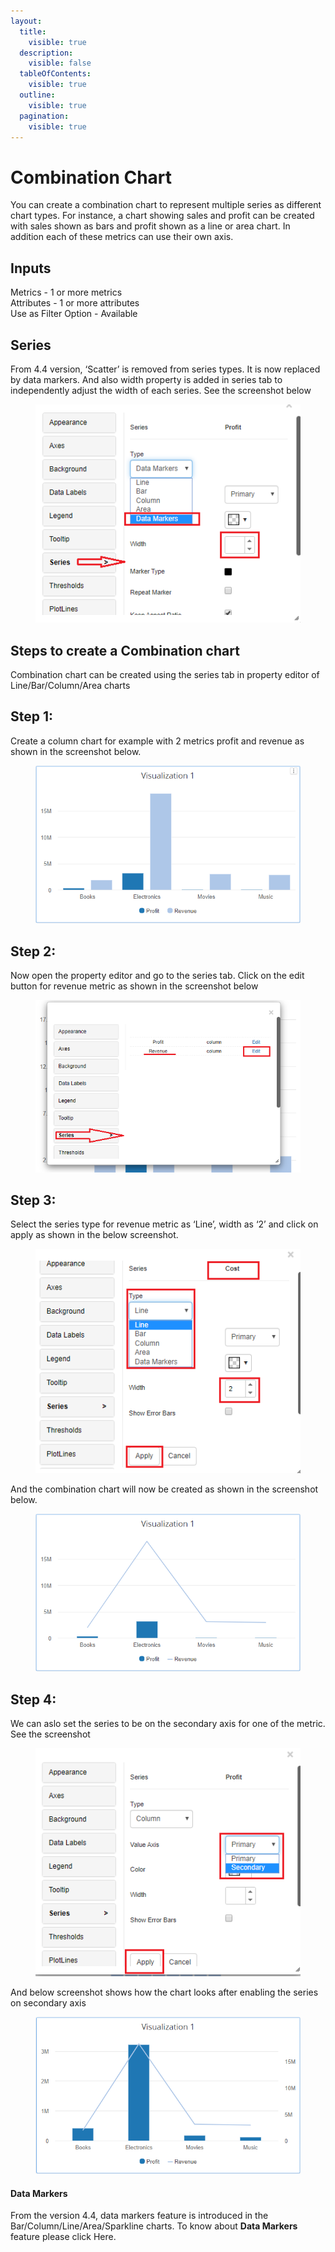 ```yaml
---
layout:
  title:
    visible: true
  description:
    visible: false
  tableOfContents:
    visible: true
  outline:
    visible: true
  pagination:
    visible: true
---
```


# Combination Chart

You can create a combination chart to represent multiple series as different chart types. For instance, a chart showing sales and profit can be created with sales shown as bars and profit shown as a line or area chart. In addition each of these metrics can use their own axis.

## Inputs <a href="#inputs" id="inputs"></a>

Metrics - 1 or more metrics\
Attributes - 1 or more attributes\
Use as Filter Option - Available

## Series <a href="#series" id="series"></a>

From 4.4 version, ‘Scatter’ is removed from series types. It is now replaced by data markers. And also width property is added in series tab to independently adjust the width of each series. See the screenshot below

<figure><img src="../.gitbook/assets/CC (1) (1).png" alt=""><figcaption></figcaption></figure>

## Steps to create a Combination chart <a href="#steps-to-create-a-combination-chart" id="steps-to-create-a-combination-chart"></a>

Combination chart can be created using the series tab in property editor of Line/Bar/Column/Area charts

## **Step 1:**

Create a column chart for example with 2 metrics profit and revenue as shown in the screenshot below.

<figure><img src="../.gitbook/assets/Comb_chart_1.png" alt=""><figcaption></figcaption></figure>

## **Step 2:**

Now open the property editor and go to the series tab. Click on the edit button for revenue metric as shown in the screenshot below

<figure><img src="../.gitbook/assets/Comb_chart_2 (1).png" alt=""><figcaption></figcaption></figure>

## **Step 3:**

Select the series type for revenue metric as ‘Line’, width as ‘2’ and click on apply as shown in the below screenshot.

<figure><img src="../.gitbook/assets/CC1 (1).png" alt=""><figcaption></figcaption></figure>

And the combination chart will now be created as shown in the screenshot below.

<figure><img src="../.gitbook/assets/Comb_chart_4 (1).png" alt=""><figcaption></figcaption></figure>

## **Step 4:**

We can aslo set the series to be on the secondary axis for one of the metric. See the screenshot

<figure><img src="../.gitbook/assets/CC2 (1).png" alt=""><figcaption></figcaption></figure>

And below screenshot shows how the chart looks after enabling the series on secondary axis

<figure><img src="../.gitbook/assets/Comb_chart_6 (1).png" alt=""><figcaption></figcaption></figure>

#### Data Markers <a href="#data-markers" id="data-markers"></a>

From the version 4.4, data markers feature is introduced in the Bar/Column/Line/Area/Sparkline charts. To know about **Data Markers** feature please click Here.

